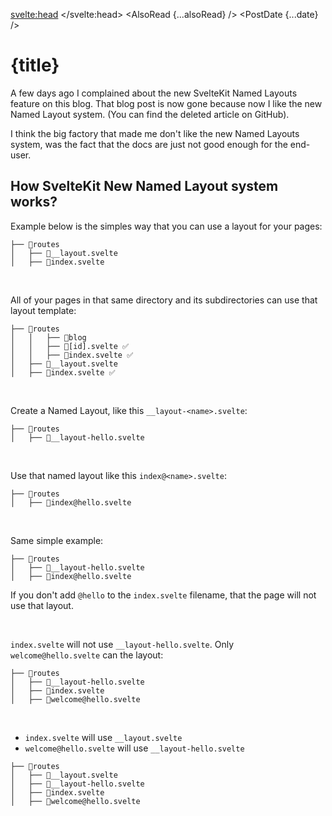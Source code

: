 <script>
  import { page } from '$app/stores'
  import { posts } from '$store/posts.js'
	import { AlsoRead, PostDate } from '$lib/Post'
  const { title, description, date, alsoRead } = $posts.filter(post => post.href === $page.url.pathname)[0]
</script>

<svelte:head>
	<title>{title}</title>
	<meta name="description" content={description} />
</svelte:head>
<AlsoRead {...alsoRead} />
<PostDate {...date} />

# {title}

A few days ago I complained about the new SvelteKit Named Layouts feature on this blog. That blog post is now gone because now I like the new Named Layout system. (You can find the deleted article on GitHub).

I think the big factory that made me don't like the new Named Layouts system, was the fact that the docs are just not good enough for the end-user.

## How SvelteKit New Named Layout system works?

Example below is the simples way that you can use a layout for your pages:

```
├── 📂routes
│   ├── 📄__layout.svelte
│   ├── 📄index.svelte
```

<br>

All of your pages in that same directory and its subdirectories can use that layout template:

```
├── 📂routes
│   │   ├── 📂blog
│   │   ├── 📄[id].svelte ✅
│   │   ├── 📄index.svelte ✅
│   ├── 📄__layout.svelte
│   ├── 📄index.svelte ✅
```

<br>

Create a Named Layout, like this `__layout-<name>.svelte`:

```
├── 📂routes
│   ├── 📄__layout-hello.svelte
```

<br>

Use that named layout like this `index@<name>.svelte`:

```
├── 📂routes
│   ├── 📄index@hello.svelte
```

<br>

Same simple example:

```
├── 📂routes
│   ├── 📄__layout-hello.svelte
│   ├── 📄index@hello.svelte
```

If you don't add `@hello` to the `index.svelte` filename, that the page will not use that layout.

<br>

`index.svelte` will not use `__layout-hello.svelte`. Only `welcome@hello.svelte` can the layout:

```
├── 📂routes
│   ├── 📄__layout-hello.svelte
│   ├── 📄index.svelte
│   ├── 📄welcome@hello.svelte
```

<br>

- `index.svelte` will use `__layout.svelte`
- `welcome@hello.svelte` will use `__layout-hello.svelte`

```
├── 📂routes
│   ├── 📄__layout.svelte
│   ├── 📄__layout-hello.svelte
│   ├── 📄index.svelte
│   ├── 📄welcome@hello.svelte
```

<br>

